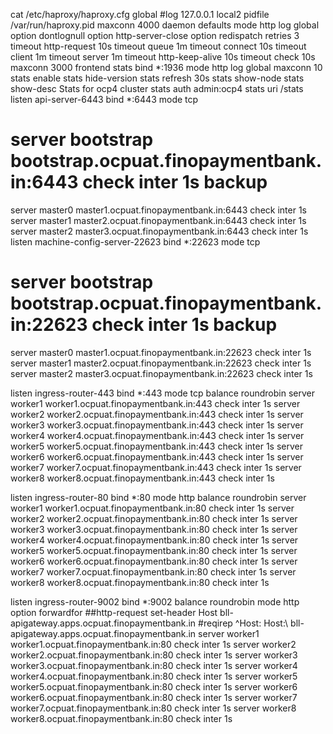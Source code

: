 cat /etc/haproxy/haproxy.cfg
global
  #log         127.0.0.1 local2
  pidfile     /var/run/haproxy.pid
  maxconn     4000
  daemon
defaults
  mode                    http
  log                     global
  option                  dontlognull
  option http-server-close
  option                  redispatch
  retries                 3
  timeout http-request    10s
  timeout queue           1m
  timeout connect         10s
  timeout client          1m
  timeout server          1m
  timeout http-keep-alive 10s
  timeout check           10s
  maxconn                 3000
frontend stats
  bind *:1936
  mode            http
  log             global
  maxconn 10
  stats enable
  stats hide-version
  stats refresh 30s
  stats show-node
  stats show-desc Stats for ocp4 cluster 
  stats auth admin:ocp4
  stats uri /stats
listen api-server-6443 
  bind *:6443
  mode tcp
#  server bootstrap bootstrap.ocpuat.finopaymentbank.in:6443 check inter 1s backup 
  server master0 master1.ocpuat.finopaymentbank.in:6443 check inter 1s
  server master1 master2.ocpuat.finopaymentbank.in:6443 check inter 1s
  server master2 master3.ocpuat.finopaymentbank.in:6443 check inter 1s
listen machine-config-server-22623 
  bind *:22623
  mode tcp
#  server bootstrap bootstrap.ocpuat.finopaymentbank.in:22623 check inter 1s backup 
  server master0 master1.ocpuat.finopaymentbank.in:22623 check inter 1s
  server master1 master2.ocpuat.finopaymentbank.in:22623 check inter 1s
  server master2 master3.ocpuat.finopaymentbank.in:22623 check inter 1s

listen ingress-router-443 
  bind *:443
  mode tcp
  balance roundrobin
  server worker1 worker1.ocpuat.finopaymentbank.in:443 check inter 1s
  server worker2 worker2.ocpuat.finopaymentbank.in:443 check inter 1s
  server worker3 worker3.ocpuat.finopaymentbank.in:443 check inter 1s
  server worker4 worker4.ocpuat.finopaymentbank.in:443 check inter 1s
  server worker5 worker5.ocpuat.finopaymentbank.in:443 check inter 1s
  server worker6 worker6.ocpuat.finopaymentbank.in:443 check inter 1s
  server worker7 worker7.ocpuat.finopaymentbank.in:443 check inter 1s
  server worker8 worker8.ocpuat.finopaymentbank.in:443 check inter 1s

listen ingress-router-80
  bind *:80
  mode http
  balance roundrobin
  server worker1 worker1.ocpuat.finopaymentbank.in:80 check inter 1s
  server worker2 worker2.ocpuat.finopaymentbank.in:80 check inter 1s
  server worker3 worker3.ocpuat.finopaymentbank.in:80 check inter 1s
  server worker4 worker4.ocpuat.finopaymentbank.in:80 check inter 1s
  server worker5 worker5.ocpuat.finopaymentbank.in:80 check inter 1s
  server worker6 worker6.ocpuat.finopaymentbank.in:80 check inter 1s
  server worker7 worker7.ocpuat.finopaymentbank.in:80 check inter 1s
  server worker8 worker8.ocpuat.finopaymentbank.in:80 check inter 1s



listen ingress-router-9002 
  bind *:9002
  balance roundrobin
  mode http
  option forwardfor
  ##http-request set-header Host bll-apigateway.apps.ocpuat.finopaymentbank.in
  #reqirep ^Host: Host:\ bll-apigateway.apps.ocpuat.finopaymentbank.in
  server worker1 worker1.ocpuat.finopaymentbank.in:80 check inter 1s
  server worker2 worker2.ocpuat.finopaymentbank.in:80 check inter 1s
  server worker3 worker3.ocpuat.finopaymentbank.in:80 check inter 1s
  server worker4 worker4.ocpuat.finopaymentbank.in:80 check inter 1s
  server worker5 worker5.ocpuat.finopaymentbank.in:80 check inter 1s
  server worker6 worker6.ocpuat.finopaymentbank.in:80 check inter 1s
  server worker7 worker7.ocpuat.finopaymentbank.in:80 check inter 1s
  server worker8 worker8.ocpuat.finopaymentbank.in:80 check inter 1s
